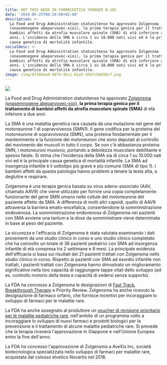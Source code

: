 ```yaml
---
title: HOT THIS WEEK IN FARMACEUTICA YOUNGER N.102
date: '2019-05-25T08:38:00+02:00'
description: >-
  La Food and Drug Administration statunitense ha approvato Zolgensma
  (onasemnogene abeparvovec-xioi), la prima terapia genica per il trattamento di
  bambini affetti da atrofia muscolare spinale (SMA) di età inferiore a due
  anni. L'incidenza della SMA è circa 1 su 10.000 nati vivi ed è la principale
  causa genetica di mortalità infantile. 
socialDesc: >-
  La Food and Drug Administration statunitense ha approvato Zolgensma
  (onasemnogene abeparvovec-xioi), la prima terapia genica per il trattamento di
  bambini affetti da atrofia muscolare spinale (SMA) di età inferiore a due
  anni. L'incidenza della SMA è circa 1 su 10.000 nati vivi ed è la principale
  causa genetica di mortalità infantile.
image: /img/8f504eed-48f4-4bc1-b1a5-d56fcbb858cf.png
---
```

![](/img/8f504eed-48f4-4bc1-b1a5-d56fcbb858cf.png)

La Food and Drug Administration statunitense ha approvato [Zolgensma (onasemnogene abeparvovec-xioi)](https://www.fda.gov/news-events/press-announcements/fda-approves-innovative-gene-therapy-treat-pediatric-patients-spinal-muscular-atrophy-rare-disease), **la prima terapia genica per il trattamento di bambini affetti da atrofia muscolare spinale (SMA)** di età inferiore a due anni. 

La SMA è una malattia genetica rara causata da una mutazione nel gene del motoneurone 1 di sopravvivenza (SMN1). Il gene codifica per la proteina del motoneurone di sopravvivenza (SMN), una proteina fondamentale per il mantenimento e la funzione dei motoneuroni che sono deputati al controllo del movimento dei muscoli in tutto il corpo. Se non c'è abbastanza proteina SMN, i motoneuroni muoiono, portando a debolezza muscolare debilitante e spesso fatale. Si stima che l’incidenza della SMA sia di circa 1 su 10.000 nati vivi ed è la principale causa genetica di mortalità infantile. La SMA ad insorgenza infantile è il sottotipo più grave e più comune (SMA di tipo 1). I bambini affetti da questa patologia hanno problemi a tenere la testa alta, a deglutire e respirare.

Zolgensma è una terapia genica basata su virus adeno-associato (AAV, chiamato AAV9) che viene utilizzato per fornire una copia completamente funzionante del gene SMN umano nelle cellule del motoneurone del paziente affetto da SMA. A differenza di molti altri capsidi, quello di AAV9 attraversa la barriera emato-encefalica, consentendone la somministrazione endovenosa. La somministrazione endovenosa di Zolgensma nei pazienti con SMA avviene una tantum e la dose da somministrare viene determinata in base al peso del paziente.

La sicurezza e l'efficacia di Zolgensma è stata valutata esaminando i dati provenienti da uno studio clinico in corso e uno studio clinico completato che ha coinvolto un totale di 36 pazienti pediatrici con SMA ad insorgenza infantile di età compresa tra 2 settimane e 8 mesi. La principale evidenza dell'efficacia si basa sui risultati dei 21 pazienti trattati con Zolgensma nello studio clinico in corso. Rispetto ai pazienti con SMA ad esordio infantile non trattati, i pazienti trattati con Zolgensma hanno dimostrato un miglioramento significativo nella loro capacità di raggiungere tappe vitali dello sviluppo (ad es. controllo motorio della testa e capacità di sedersi senza supporto).

La FDA ha concesso a Zolgensma le designazioni di [Fast Track](https://www.farmaceuticayounger.science/blog/2019/05/fast-track/), [Breakthrough Therapy](https://www.farmaceuticayounger.science/blog/2019/05/fast-track/) e Priority Review. Zolgensma ha anche ricevuto la designazione di farmaco orfano, che fornisce incentivi per incoraggiare lo sviluppo di farmaci per le malattie rare.

La FDA ha anche assegnato al produttore un [voucher di revisione prioritario per le malattie pediatriche rare](https://www.fda.gov/industry/developing-products-rare-diseases-conditions/rare-pediatric-disease-rpd-designation-program), nell'ambito di un programma volto a incoraggiare lo sviluppo di nuovi farmaci e prodotti biologici per la prevenzione e il trattamento di alcune malattie pediatriche rare. Si prevede che la terapia riceverà l'approvazione in Giappone e nell'Unione Europea entro la fine dell'anno.

La FDA ha concesso l'approvazione di Zolgensma a AveXis Inc, società biotecnologica specializzata nello sviluppo di farmaci per malattie rare, acquistata dal colosso elvetico Novartis nel 2018.
